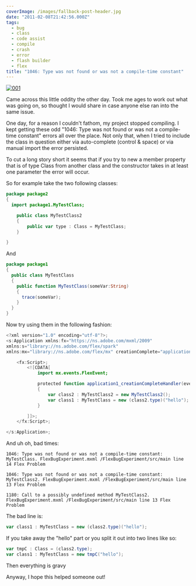 ```yaml
---
coverImage: /images/fallback-post-header.jpg
date: "2011-02-08T21:42:56.000Z"
tags:
  - bug
  - class
  - code assist
  - compile
  - crash
  - error
  - flash builder
  - flex
title: "1046: Type was not found or was not a compile-time constant"
---
```


[![](/wp-content/uploads/2011/02/001.jpg "001")](/wp-content/uploads/2011/02/001.jpg)

Came across this little oddity the other day. Took me ages to work out what was going on, so thought I would share in case anyone else ran into the same issue.<!-- more -->

One day, for a reason I couldn't fathom, my project stopped compiling. I kept getting these odd "1046: Type was not found or was not a compile-time constant" errors all over the place. Not only that, when I tried to include the class in question either via auto-complete (control &amp; space) or via manual import the error persisted.

To cut a long story short it seems that if you try to new a member property that is of type Class from another class and the constructor takes in at least one parameter the error will occur.

So for example take the two following classes:

```actionscript
package package2
{
  import package1.MyTestClass;

    public class MyTestClass2
    {
    	public var type : Class = MyTestClass;
    }

}

```

And

```actionscript
package package1
{
  public class MyTestClass
  {
    public function MyTestClass(someVar:String)
    {
      trace(someVar);
    }
  }
}
```

Now try using them in the following fashion:

```actionscript
<?xml version="1.0" encoding="utf-8"?>;
<s:Application xmlns:fx="https://ns.adobe.com/mxml/2009"
xmlns:s="library://ns.adobe.com/flex/spark"
xmlns:mx="library://ns.adobe.com/flex/mx" creationComplete="application1_creationCompleteHandler(event)">;

    <fx:Script>;
    	<![CDATA[
    		import mx.events.FlexEvent;

    		protected function application1_creationCompleteHandler(event:FlexEvent):void
    		{
    			var class2 : MyTestClass2 = new MyTestClass2();
    			var class1 : MyTestClass = new (class2.type)("hello");
    		}

    	]]>;
    </fx:Script>;

</s:Application>;
```

And uh oh, bad times:

```
1046: Type was not found or was not a compile-time constant: MyTestClass. FlexBugExperiment.mxml /FlexBugExperiment/src/main line 14 Flex Problem

1046: Type was not found or was not a compile-time constant: MyTestClass2. FlexBugExperiment.mxml /FlexBugExperiment/src/main line 13 Flex Problem

1180: Call to a possibly undefined method MyTestClass2. FlexBugExperiment.mxml /FlexBugExperiment/src/main line 13 Flex Problem
```

The bad line is:

```actionscript
var class1 : MyTestClass = new (class2.type)("hello");
```

If you take away the "hello" part or you split it out into two lines like so:

```actionscript
var tmpC : Class = (class2.type);
var class1 : MyTestClass = new tmpC("hello");
```

Then everything is gravy

Anyway, I hope this helped someone out!
